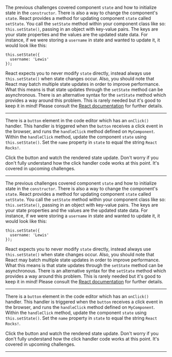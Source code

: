 <div class="challenge-instructions react"><div><section id="description">
<p>The previous challenges covered component <code>state</code> and how to initialize state in the <code>constructor</code>. There is also a way to change the component's <code>state</code>. React provides a method for updating component <code>state</code> called <code>setState</code>. You call the <code>setState</code> method within your component class like so: <code>this.setState()</code>, passing in an object with key-value pairs. The keys are your state properties and the values are the updated state data. For instance, if we were storing a <code>username</code> in state and wanted to update it, it would look like this:</p>
<pre class="language-jsx"><code class="language-jsx">this.setState({
  username: 'Lewis'
});
</code></pre>
<p>React expects you to never modify <code>state</code> directly, instead always use <code>this.setState()</code> when state changes occur. Also, you should note that React may batch multiple state updates in order to improve performance. What this means is that state updates through the <code>setState</code> method can be asynchronous. There is an alternative syntax for the <code>setState</code> method which provides a way around this problem. This is rarely needed but it's good to keep it in mind! Please consult the <a href="https://facebook.github.io/react/docs/state-and-lifecycle.html">React documentation</a> for further details.</p>
</section></div><hr/><div><section id="instructions">
<p>There is a <code>button</code> element in the code editor which has an <code>onClick()</code> handler. This handler is triggered when the <code>button</code> receives a click event in the browser, and runs the <code>handleClick</code> method defined on <code>MyComponent</code>. Within the <code>handleClick</code> method, update the component <code>state</code> using <code>this.setState()</code>. Set the <code>name</code> property in <code>state</code> to equal the string <code>React Rocks!</code>.</p>
<p>Click the button and watch the rendered state update. Don't worry if you don't fully understand how the click handler code works at this point. It's covered in upcoming challenges.</p>
</section></div><hr/></div><div class="challenge-instructions react"><div><section id="description">
<p>The previous challenges covered component <code>state</code> and how to initialize state in the <code>constructor</code>. There is also a way to change the component's <code>state</code>. React provides a method for updating component <code>state</code> called <code>setState</code>. You call the <code>setState</code> method within your component class like so: <code>this.setState()</code>, passing in an object with key-value pairs. The keys are your state properties and the values are the updated state data. For instance, if we were storing a <code>username</code> in state and wanted to update it, it would look like this:</p>
<pre class="language-jsx"><code class="language-jsx">this.setState({
  username: 'Lewis'
});
</code></pre>
<p>React expects you to never modify <code>state</code> directly, instead always use <code>this.setState()</code> when state changes occur. Also, you should note that React may batch multiple state updates in order to improve performance. What this means is that state updates through the <code>setState</code> method can be asynchronous. There is an alternative syntax for the <code>setState</code> method which provides a way around this problem. This is rarely needed but it's good to keep it in mind! Please consult the <a href="https://facebook.github.io/react/docs/state-and-lifecycle.html">React documentation</a> for further details.</p>
</section></div><hr/><div><section id="instructions">
<p>There is a <code>button</code> element in the code editor which has an <code>onClick()</code> handler. This handler is triggered when the <code>button</code> receives a click event in the browser, and runs the <code>handleClick</code> method defined on <code>MyComponent</code>. Within the <code>handleClick</code> method, update the component <code>state</code> using <code>this.setState()</code>. Set the <code>name</code> property in <code>state</code> to equal the string <code>React Rocks!</code>.</p>
<p>Click the button and watch the rendered state update. Don't worry if you don't fully understand how the click handler code works at this point. It's covered in upcoming challenges.</p>
</section></div><hr/></div>